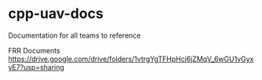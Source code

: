 # cpp-uav-docs
Documentation for all teams to reference

FRR Documents
https://drive.google.com/drive/folders/1vtrgYgTFHpHci6jZMqV_6wGU1vGyxyE7?usp=sharing
